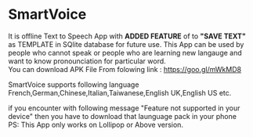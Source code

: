 # SmartVoice
It is offline Text to Speech App with <b>ADDED FEATURE</b> of to <b>"SAVE TEXT"</b> as TEMPLATE in SQlite database for future use. 
This App can be used by people who cannot speak or people who are learning new langauge and want to know pronounciation 
for particular word.
<br>You can download APK File From folowing link : https://goo.gl/mWkMD8

SmartVoice supports following language French,German,Chinese,Italian,Taiwanese,English UK,English US etc. 
<br>

if you encounter with following message "Feature not supported in your device" then you have to download that launguage pack in your phone
<br>
PS: This App only works on Lollipop or Above version.
